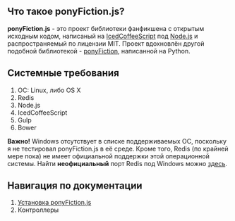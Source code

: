 ## Что такое ponyFiction.js?

**ponyFiction.js** - это проект библиотеки фанфикшена с открытым исходным кодом,
написаный на [IcedCoffeeScript](https://github.com/maxtaco/coffee-script)
под [Node.js](https://nodejs.org) и распространяемый по лицензии MIT.
Проект вдохновлён другой подобной библиотекой -
[ponyFiction](https://github.com/Orhideous/ponyFiction), написанной на Python.

## Системные требования
1. ОС: Linux, либо OS X
2. Redis
3. Node.js
4. IcedCoffeeScript
5. Gulp
6. Bower

**Важно!** Windows отсутствует в списке поддерживаемых ОС,
поскольку я не тестировал ponyFiction.js в её среде. Кроме того,
Redis (по крайней мере пока) не имеет официальной поддержки
этой операционной системы.
Найти **неофициальный** порт Redis под Windows можно [здесь](https://github.com/MSOpenTech/redis).

## Навигация по документации

1. [Установка ponyFiction.js](installation.md)
2. Контроллеры
